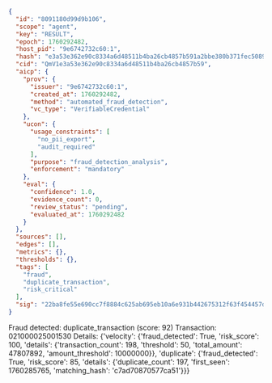 ```json
{
  "id": "8091180d99d9b106",
  "scope": "agent",
  "key": "RESULT",
  "epoch": 1760292482,
  "host_pid": "9e6742732c60:1",
  "hash": "e3a53e362e90c8334a6d48511b4ba26cb4857b591a2bbe380b371fec50895672",
  "cid": "QmV1e3a53e362e90c8334a6d48511b4ba26cb4857b59",
  "aicp": {
    "prov": {
      "issuer": "9e6742732c60:1",
      "created_at": 1760292482,
      "method": "automated_fraud_detection",
      "vc_type": "VerifiableCredential"
    },
    "ucon": {
      "usage_constraints": [
        "no_pii_export",
        "audit_required"
      ],
      "purpose": "fraud_detection_analysis",
      "enforcement": "mandatory"
    },
    "eval": {
      "confidence": 1.0,
      "evidence_count": 0,
      "review_status": "pending",
      "evaluated_at": 1760292482
    }
  },
  "sources": [],
  "edges": [],
  "metrics": {},
  "thresholds": {},
  "tags": [
    "fraud",
    "duplicate_transaction",
    "risk_critical"
  ],
  "sig": "22ba8fe55e690cc7f8884c625ab695eb10a6e931b442675312f63f454457dd95"
}
```

Fraud detected: duplicate_transaction (score: 92)
Transaction: 021000025001530
Details: {'velocity': {'fraud_detected': True, 'risk_score': 100, 'details': {'transaction_count': 198, 'threshold': 50, 'total_amount': 47807892, 'amount_threshold': 10000000}}, 'duplicate': {'fraud_detected': True, 'risk_score': 85, 'details': {'duplicate_count': 197, 'first_seen': 1760285765, 'matching_hash': 'c7ad70870577ca51'}}}